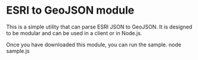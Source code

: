 # ESRI to GeoJSON module #

This is a simple utility that can parse ESRI JSON to GeoJSON. It is
designed to be modular and can be used in a client or in Node.js.

Once you have downloaded this module, you can run the sample.
  node sample.js
